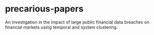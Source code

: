 # precarious-papers
An investigation in the impact of large public financial data breaches on financial markets using temporal and system clustering. 
